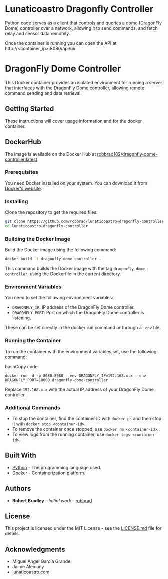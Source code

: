 # Lunaticoastro Dragonfly Controller
Python code serves as a client that controls and queries a dome (DragonFly Dome) controller over a network, allowing it to send commands, and fetch relay and sensor data remotely.

Once the container is running you can open the API at http://<container_ip>:8080/api/ui/

# DragonFly Dome Controller  
This Docker container provides an isolated environment for running a server that interfaces with the DragonFly Dome controller, allowing remote command sending and data retrieval.  

## Getting Started  

These instructions will cover usage information and for the docker container.  

## DockerHub
The image is available on the Docker Hub at [robbrad182/dragonfly-dome-controller:latest](robbrad182/dragonfly-dome-controller:latest)

### Prerequisites  

You need Docker installed on your system. You can download it from [Docker's website](https://www.docker.com/products/docker-desktop).  

### Installing  
Clone the repository to get the required files:  

```bash 
git clone https://github.com/robbrad/lunaticoastro-dragonfly-controller.git 
cd lunaticoastro-dragonfly-controller
```

### Building the Docker Image

Build the Docker image using the following command:

```bash 
docker build -t dragonfly-dome-controller .
```

This command builds the Docker image with the tag `dragonfly-dome-controller`, using the Dockerfile in the current directory.

### Environment Variables

You need to set the following environment variables:

*   `DRAGONFLY_IP`: IP address of the DragonFly Dome controller.
*   `DRAGONFLY_PORT`: Port on which the DragonFly Dome controller is listening.

These can be set directly in the docker run command or through a `.env` file.

### Running the Container

To run the container with the environment variables set, use the following command:

bashCopy code

`docker run -d -p 8080:8080 --env DRAGONFLY_IP=192.168.x.x --env DRAGONFLY_PORT=10000 dragonfly-dome-controller`

Replace `192.168.x.x` with the actual IP address of your DragonFly Dome controller.

### Additional Commands

*   To stop the container, find the container ID with `docker ps` and then stop it with `docker stop <container-id>`.
*   To remove the container once stopped, use `docker rm <container-id>`.
*   To view logs from the running container, use `docker logs <container-id>`.

Built With
----------

*   [Python](https://www.python.org/) - The programming language used.
*   [Docker](https://www.docker.com/) - Containerization platform.

Authors
-------

*   **Robert Bradley** - _Initial work_ - [robbrad](https://github.com/robbrad)

License
-------

This project is licensed under the MIT License - see the [LICENSE.md](LICENSE.md) file for details.

Acknowledgments
---------------

*   Miguel Angel García Grande
*   Jaime Alemany
*   [lunaticoastro.com](lunaticoastro.com)

